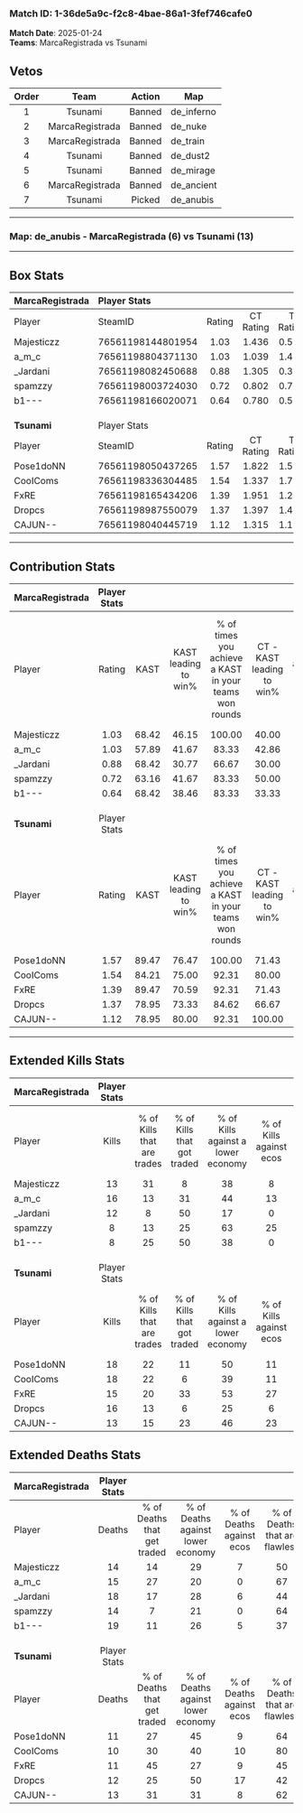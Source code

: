 ### Match ID: 1-36de5a9c-f2c8-4bae-86a1-3fef746cafe0  
**Match Date**: 2025-01-24  
**Teams**: MarcaRegistrada vs Tsunami  

## Vetos  

| Order | Team | Action | Map |
| :---: | :--: | :----: | --- |
| 1 | Tsunami | Banned | de_inferno |
| 2 | MarcaRegistrada | Banned | de_nuke |
| 3 | MarcaRegistrada | Banned | de_train |
| 4 | Tsunami | Banned | de_dust2 |
| 5 | Tsunami | Banned | de_mirage |
| 6 | MarcaRegistrada | Banned | de_ancient |
| 7 | Tsunami | Picked | de_anubis |

---  

### **Map**: de_anubis - MarcaRegistrada (6) vs Tsunami (13)  
---  

## Box Stats  

| **MarcaRegistrada** | Player Stats      |        |           |          |       |      |       |         |        |      |     |
| :- | :- | :-: | :-: | :-: | :-: | :-: | :-: | :-: | :-: | :-: | :-: |
| Player              | SteamID           | Rating | CT Rating | T Rating | KAST  | ADR  | Kills | Assists | Deaths | K/D  | HS% |
| Majesticzz          | 76561198144801954 |  1.03  |   1.436   |  0.512   | 68.42 | 80.2 |  13   |    3    |   14   | 0.93 | 38  |
| a_m_c               | 76561198804371130 |  1.03  |   1.039   |  1.425   | 57.89 | 73.2 |  16   |    1    |   15   | 1.07 | 50  |
| _Jardani            | 76561198082450688 |  0.88  |   1.305   |  0.386   | 68.42 | 77.6 |  12   |    6    |   18   | 0.67 | 41  |
| spamzzy             | 76561198003724030 |  0.72  |   0.802   |  0.704   | 63.16 | 62.2 |   8   |    5    |   14   | 0.57 | 37  |
| b1---               | 76561198166020071 |  0.64  |   0.780   |  0.566   | 68.42 | 69.2 |   8   |    6    |   19   | 0.42 | 50  |
|                     |                   |        |           |          |       |      |       |         |        |      |     |
|                     |                   |        |           |          |       |      |       |         |        |      |     |
|                     |                   |        |           |          |       |      |       |         |        |      |     |
| **Tsunami**         | Player Stats      |        |           |          |       |      |       |         |        |      |     |
| Player              | SteamID           | Rating | CT Rating | T Rating | KAST  | ADR  | Kills | Assists | Deaths | K/D  | HS% |
| Pose1doNN           | 76561198050437265 |  1.57  |   1.822   |  1.563   | 89.47 | 95.6 |  18   |    8    |   11   | 1.64 | 27  |
| CooIComs            | 76561198336304485 |  1.54  |   1.337   |  1.792   | 84.21 | 92.8 |  18   |    5    |   10   | 1.80 | 66  |
| FxRE                | 76561198165434206 |  1.39  |   1.951   |  1.286   | 89.47 | 83.0 |  15   |    7    |   11   | 1.36 | 53  |
| Dropcs              | 76561198987550079 |  1.37  |   1.397   |  1.492   | 78.95 | 95.9 |  16   |    7    |   12   | 1.33 | 68  |
| CAJUN--             | 76561198040445719 |  1.12  |   1.315   |  1.192   | 78.95 | 79.5 |  13   |    1    |   13   | 1.00 | 38  |
---  

## Contribution Stats  

| **MarcaRegistrada** | Player Stats |       |                      |                                                        |                           |                                                             |                          |                                                            |
| :- | :-: | :-: | :-: | :-: | :-: | :-: | :-: | :-: |
| Player              |    Rating    | KAST  | KAST leading to win% | % of times you achieve a KAST in your teams won rounds | CT - KAST leading to win% | CT - % of times you achieve a KAST in your teams won rounds | T - KAST leading to win% | T - % of times you achieve a KAST in your teams won rounds |
| Majesticzz          |     1.03     | 68.42 |        46.15         |                         100.00                         |           40.00           |                           100.00                            |          66.67           |                           100.00                           |
| a_m_c               |     1.03     | 57.89 |        41.67         |                         83.33                          |           42.86           |                            75.00                            |          40.00           |                           100.00                           |
| _Jardani            |     0.88     | 68.42 |        30.77         |                         66.67                          |           30.00           |                            75.00                            |          33.33           |                           50.00                            |
| spamzzy             |     0.72     | 63.16 |        41.67         |                         83.33                          |           50.00           |                            75.00                            |          33.33           |                           100.00                           |
| b1---               |     0.64     | 68.42 |        38.46         |                         83.33                          |           33.33           |                            75.00                            |          50.00           |                           100.00                           |
|                     |              |       |                      |                                                        |                           |                                                             |                          |                                                            |
|                     |              |       |                      |                                                        |                           |                                                             |                          |                                                            |
|                     |              |       |                      |                                                        |                           |                                                             |                          |                                                            |
| **Tsunami**         | Player Stats |       |                      |                                                        |                           |                                                             |                          |                                                            |
| Player              |    Rating    | KAST  | KAST leading to win% | % of times you achieve a KAST in your teams won rounds | CT - KAST leading to win% | CT - % of times you achieve a KAST in your teams won rounds | T - KAST leading to win% | T - % of times you achieve a KAST in your teams won rounds |
| Pose1doNN           |     1.57     | 89.47 |        76.47         |                         100.00                         |           71.43           |                           100.00                            |          80.00           |                           100.00                           |
| CooIComs            |     1.54     | 84.21 |        75.00         |                         92.31                          |           80.00           |                            80.00                            |          72.73           |                           100.00                           |
| FxRE                |     1.39     | 89.47 |        70.59         |                         92.31                          |           71.43           |                           100.00                            |          70.00           |                           87.50                            |
| Dropcs              |     1.37     | 78.95 |        73.33         |                         84.62                          |           66.67           |                            80.00                            |          77.78           |                           87.50                            |
| CAJUN--             |     1.12     | 78.95 |        80.00         |                         92.31                          |          100.00           |                           100.00                            |          70.00           |                           87.50                            |
---  

## Extended Kills Stats  

| **MarcaRegistrada** | Player Stats |                            |                            |                                    |                         |                              |                                 |                                       |                    |           |
| :- | :-: | :-: | :-: | :-: | :-: | :-: | :-: | :-: | :-: | :-: |
| Player              |    Kills     | % of Kills that are trades | % of Kills that got traded | % of Kills against a lower economy | % of Kills against ecos | % of Kills that are flawless | % of Kills that are close duels | % of Kills that are assisted by flash | Pistol Round Kills | AWP Kills |
| Majesticzz          |      13      |             31             |             8              |                 38                 |            8            |              69              |                0                |                   0                   |         0          |     1     |
| a_m_c               |      16      |             13             |             31             |                 44                 |           13            |              63              |                6                |                   0                   |         1          |     2     |
| _Jardani            |      12      |             8              |             50             |                 17                 |            0            |              67              |                8                |                   0                   |         0          |     1     |
| spamzzy             |      8       |             13             |             25             |                 63                 |           25            |              38              |               13                |                   0                   |         0          |     2     |
| b1---               |      8       |             25             |             50             |                 38                 |            0            |              50              |               25                |                   0                   |         0          |     0     |
|                     |              |                            |                            |                                    |                         |                              |                                 |                                       |                    |           |
|                     |              |                            |                            |                                    |                         |                              |                                 |                                       |                    |           |
|                     |              |                            |                            |                                    |                         |                              |                                 |                                       |                    |           |
| **Tsunami**         | Player Stats |                            |                            |                                    |                         |                              |                                 |                                       |                    |           |
| Player              |    Kills     | % of Kills that are trades | % of Kills that got traded | % of Kills against a lower economy | % of Kills against ecos | % of Kills that are flawless | % of Kills that are close duels | % of Kills that are assisted by flash | Pistol Round Kills | AWP Kills |
| Pose1doNN           |      18      |             22             |             11             |                 50                 |           11            |              56              |               11                |                   0                   |         4          |     0     |
| CooIComs            |      18      |             22             |             6              |                 39                 |           11            |              39              |               22                |                  11                   |         0          |     1     |
| FxRE                |      15      |             20             |             33             |                 53                 |           27            |              60              |                7                |                   7                   |         0          |     2     |
| Dropcs              |      16      |             13             |             6              |                 25                 |            6            |              44              |                6                |                  19                   |         0          |     3     |
| CAJUN--             |      13      |             15             |             23             |                 46                 |           23            |              54              |                0                |                   0                   |         0          |     1     |
## Extended Deaths Stats  

| **MarcaRegistrada** | Player Stats |                             |                                   |                          |                               |                            |                           |               |
| :- | :-: | :-: | :-: | :-: | :-: | :-: | :-: | :-: |
| Player              |    Deaths    | % of Deaths that get traded | % of Deaths against lower economy | % of Deaths against ecos | % of Deaths that are flawless | % of Deaths that are close | % of Deaths while blinded | Deaths to AWP |
| Majesticzz          |      14      |             14              |                29                 |            7             |              50               |             14             |            21             |       0       |
| a_m_c               |      15      |             27              |                20                 |            0             |              67               |             13             |             0             |       2       |
| _Jardani            |      18      |             17              |                28                 |            6             |              44               |             6              |             6             |       1       |
| spamzzy             |      14      |              7              |                21                 |            0             |              64               |             0              |             0             |       1       |
| b1---               |      19      |             11              |                26                 |            5             |              37               |             16             |            11             |       0       |
|                     |              |                             |                                   |                          |                               |                            |                           |               |
|                     |              |                             |                                   |                          |                               |                            |                           |               |
|                     |              |                             |                                   |                          |                               |                            |                           |               |
| **Tsunami**         | Player Stats |                             |                                   |                          |                               |                            |                           |               |
| Player              |    Deaths    | % of Deaths that get traded | % of Deaths against lower economy | % of Deaths against ecos | % of Deaths that are flawless | % of Deaths that are close | % of Deaths while blinded | Deaths to AWP |
| Pose1doNN           |      11      |             27              |                45                 |            9             |              64               |             0              |             0             |       0       |
| CooIComs            |      10      |             30              |                40                 |            10            |              80               |             0              |             0             |       0       |
| FxRE                |      11      |             45              |                27                 |            9             |              45               |             27             |             0             |       0       |
| Dropcs              |      12      |             25              |                50                 |            17            |              42               |             0              |             0             |       0       |
| CAJUN--             |      13      |             31              |                31                 |            8             |              62               |             15             |             0             |       1       |
